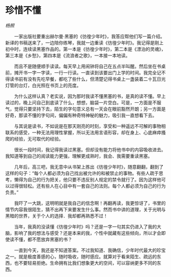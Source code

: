 # 珍惜不懂

*杨照*

　　一家出版社要重出赫尔曼·黑塞的《彷徨少年时》，我答应帮他们写一篇介绍。新译的书稿送来了，一边陪你练琴，我就一边重读《彷徨少年时》。我记得是刚上初中时，连续读黑塞作品的。第一本是《彷徨少年时》，第二本是《漂泊的灵魂》，第三本是《乡愁》，第四本是《流浪者之歌》，一本接一本地读。

　　而且不是随便顺手读读。每天早上用闹钟将自己在五点半叫醒。然后坐在书桌前，摊开书一字一字读，一行一行读。一直读到该要出门上学的时间。我完全记不得读书前有没有先吃早餐，都吃了些什么，但清楚记得书桌上一盏装着二十瓦日光灯管的台灯，白光照在书页上的亮度。

　　为什么这样认真？老实说，因为那时我读不懂黑塞的书，是真的读不懂。早上读过的，晚上问自己到底读了什么，想想，脑袋一片空白。可是，一方面是不服气，觉得只要坚持下去，陌生的字句意义总有一天会在眼前豁然开朗；另一方面是好奇，那读不懂的字句间，偏偏有种奇特神秘的魅力，吸引我一直想看下去。

　　与其说是读书，不如说是在那天刚亮的时刻，享受和一种遥远不可解的事物相联系的感受，一种无法用理性掌握，所以无法用言语形容，却在身上、心底麻瘁搔爬的经验，无可取代的经验。

　　很长一段时间，我记得我读过黑塞。但却没有能力将他书中的内容吸收进去。我知道等到自己的阅读能力更强，理解更成熟时，我会、我需要重读黑塞。

　　几年后，高三吧，我无意中从书架上拣出《彷徨少年时》，随意翻翻，翻到了这样的句子：“每个人都必须为自己找出被允许的和被禁止的事物。有些人疏于思考，懒得为自己的行为把关，他只要不违反别人规定的禁令就行了。因为这样他可以过得很轻松。还有些人在心目中有一套自己的法则。每个人都必须为自己的行为负责。”

　　我吓了一大跳，这明明就是我自己的信念啊！再翻再读，我更惊讶了，书里的情节内容我很陌生，猜不出再下来要发生什么事。然而书中讲的道理，关于光明与黑暗的世界，关于个人的选择．我却都再熟悉不过！

　　当年，我真的没读懂《彷徨少年时》吗？还是一字一句其实仍进入了我的大脑，影响了我的想法与感受？还是本来的我，个性中就藏有这些倾向，所以才会即使读不懂，都不愿放弃黑塞的书？

　　一直到今天，我还是不知道答案。不过我知道、我确信，少年时代最大的珍宝之一。就是极度善感的心，随时吸收，随时感应。就算对于看来陌生、疏远的东西，也不要轻易拒绝。生命拥有比我们想象更大的空间，可以容纳更多不同的东西。